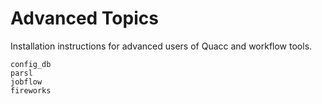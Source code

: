 # Advanced Topics

Installation instructions for advanced users of Quacc and workflow tools.

```{toctree}
config_db
parsl
jobflow
fireworks
```
